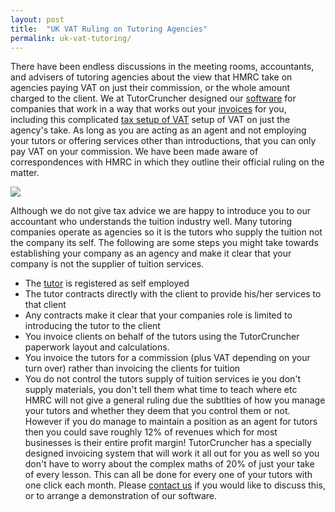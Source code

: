 ```yaml
---
layout: post
title:  "UK VAT Ruling on Tutoring Agencies"
permalink: uk-vat-tutoring/
---
```

There have been endless discussions in the meeting rooms, accountants, and
advisers of tutoring agencies about the view that HMRC take on agencies paying
VAT on just their commission, or the whole amount charged to the client. 
We at TutorCruncher designed our [software](/features/) 
for companies that work in a way that works out your 
[invoices](/features/accounting/) for you, including this complicated 
[tax setup of VAT](/features/tax-calculation/) setup of VAT
on just the agency's take. As long as you are acting as an agent and not
employing your tutors or offering services other than introductions, that you
can only pay VAT on your commission. We have been made aware of
correspondences with HMRC in which they outline their official ruling on the
matter.

<img src="{{ site.static}}/img/blogs/vat-300x225.jpg" class="lightboximage" alt-text="HMRC VAT"/>

Although we do not give tax advice we
are happy to introduce you to our accountant who understands the tuition
industry well. Many tutoring companies operate as agencies so it is the tutors
who supply the tuition not the company its self. The following are some steps
you might take towards establishing your company as an agency and make it
clear that your company is not the supplier of tuition services.

* The [tutor](/features/tutor-client-student-profiles/) is registered as self employed 
* The tutor contracts directly with the client to provide his/her services to that client 
* Any contracts make it clear that your companies role is limited to introducing the tutor to the client 
* You invoice clients on behalf of the tutors using the TutorCruncher paperwork layout and calculations. 
* You invoice the tutors for a commission (plus VAT depending on your turn over) rather than invoicing the clients for tuition 
* You do not control the tutors supply of tuition services ie you don't supply materials, you don't tell them what time to teach where etc 
HMRC will not give a general ruling due the subtlties of how you manage your
tutors and whether they deem that you control them or not. However if you do
manage to maintain a position as an agent for tutors then you could save
roughly 12% of revenues which for most businesses is their entire profit
margin! TutorCruncher has a specially designed invoicing system that will work
it all out for you as well so you don't have to worry about the complex maths
of 20% of just your take of every lesson. This can all be done for every one
of your tutors with one click each month. Please 
[contact us](/contact/) 
if you would like to discuss this, or to arrange a demonstration of our software.
